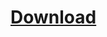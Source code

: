 # [Download](https://github.com/GameRoMan/wildwest/raw/refs/heads/main/FantasyWeaponForge/AutoFight/index.user.js)
